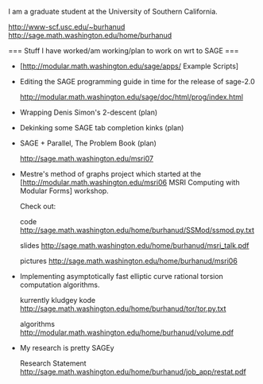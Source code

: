 I am a graduate student at the University of Southern California. 

  http://www-scf.usc.edu/~burhanud   http://sage.math.washington.edu/home/burhanud


=== Stuff I have worked/am working/plan to work on wrt to SAGE ===

* [http://modular.math.washington.edu/sage/apps/ Example Scripts]


* Editing the SAGE programming guide in time for the release of sage-2.0

  http://modular.math.washington.edu/sage/doc/html/prog/index.html

* Wrapping Denis Simon's 2-descent (plan)

* Dekinking some SAGE tab completion kinks (plan)

* SAGE + Parallel, The Problem Book (plan)
  
  http://sage.math.washington.edu/msri07

* Mestre's method of graphs project which started at the  [http://modular.math.washington.edu/msri06 MSRI Computing with Modular Forms] workshop. 

  Check out: 

    code http://sage.math.washington.edu/home/burhanud/SSMod/ssmod.py.txt

    slides http://sage.math.washington.edu/home/burhanud/msri_talk.pdf 

    pictures http://sage.math.washington.edu/home/burhanud/msri06 

* Implementing asymptotically fast elliptic curve rational torsion computation algorithms. 

  kurrently kludgey kode http://sage.math.washington.edu/home/burhanud/tor/tor.py.txt

  algorithms http://modular.math.washington.edu/home/burhanud/volume.pdf

* My research is pretty SAGEy

  Research Statement http://sage.math.washington.edu/home/burhanud/job_app/restat.pdf
